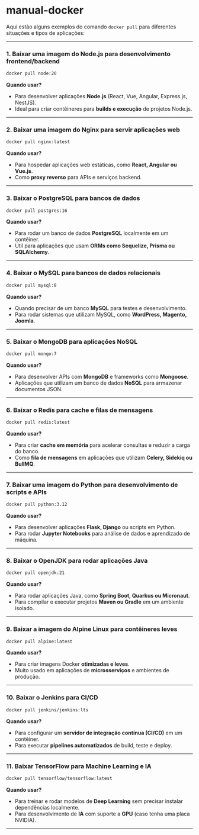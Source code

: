 # manual-docker
Aqui estão alguns exemplos do comando `docker pull` para diferentes situações e tipos de aplicações:  

---

### **1. Baixar uma imagem do Node.js para desenvolvimento frontend/backend**  
```sh
docker pull node:20
```
**Quando usar?**  
- Para desenvolver aplicações **Node.js** (React, Vue, Angular, Express.js, NestJS).  
- Ideal para criar contêineres para **builds e execução** de projetos Node.js.  

---

### **2. Baixar uma imagem do Nginx para servir aplicações web**  
```sh
docker pull nginx:latest
```
**Quando usar?**  
- Para hospedar aplicações web estáticas, como **React, Angular ou Vue.js**.  
- Como **proxy reverso** para APIs e serviços backend.  

---

### **3. Baixar o PostgreSQL para bancos de dados**  
```sh
docker pull postgres:16
```
**Quando usar?**  
- Para rodar um banco de dados **PostgreSQL** localmente em um contêiner.  
- Útil para aplicações que usam **ORMs como Sequelize, Prisma ou SQLAlchemy**.  

---

### **4. Baixar o MySQL para bancos de dados relacionais**  
```sh
docker pull mysql:8
```
**Quando usar?**  
- Quando precisar de um banco **MySQL** para testes e desenvolvimento.  
- Para rodar sistemas que utilizam MySQL, como **WordPress, Magento, Joomla**.  

---

### **5. Baixar o MongoDB para aplicações NoSQL**  
```sh
docker pull mongo:7
```
**Quando usar?**  
- Para desenvolver APIs com **MongoDB** e frameworks como **Mongoose**.  
- Aplicações que utilizam um banco de dados **NoSQL** para armazenar documentos JSON.  

---

### **6. Baixar o Redis para cache e filas de mensagens**  
```sh
docker pull redis:latest
```
**Quando usar?**  
- Para criar **cache em memória** para acelerar consultas e reduzir a carga do banco.  
- Como **fila de mensagens** em aplicações que utilizam **Celery, Sidekiq ou BullMQ**.  

---

### **7. Baixar uma imagem do Python para desenvolvimento de scripts e APIs**  
```sh
docker pull python:3.12
```
**Quando usar?**  
- Para desenvolver aplicações **Flask, Django** ou scripts em Python.  
- Para rodar **Jupyter Notebooks** para análise de dados e aprendizado de máquina.  

---

### **8. Baixar o OpenJDK para rodar aplicações Java**  
```sh
docker pull openjdk:21
```
**Quando usar?**  
- Para rodar aplicações Java, como **Spring Boot, Quarkus ou Micronaut**.  
- Para compilar e executar projetos **Maven ou Gradle** em um ambiente isolado.  

---

### **9. Baixar a imagem do Alpine Linux para contêineres leves**  
```sh
docker pull alpine:latest
```
**Quando usar?**  
- Para criar imagens Docker **otimizadas e leves**.  
- Muito usado em aplicações de **microsserviços** e ambientes de produção.  

---

### **10. Baixar o Jenkins para CI/CD**  
```sh
docker pull jenkins/jenkins:lts
```
**Quando usar?**  
- Para configurar um **servidor de integração contínua (CI/CD)** em um contêiner.  
- Para executar **pipelines automatizados** de build, teste e deploy.  

---

### **11. Baixar TensorFlow para Machine Learning e IA**  
```sh
docker pull tensorflow/tensorflow:latest
```
**Quando usar?**  
- Para treinar e rodar modelos de **Deep Learning** sem precisar instalar dependências localmente.  
- Para desenvolvimento de **IA** com suporte a **GPU** (caso tenha uma placa NVIDIA).  

---
